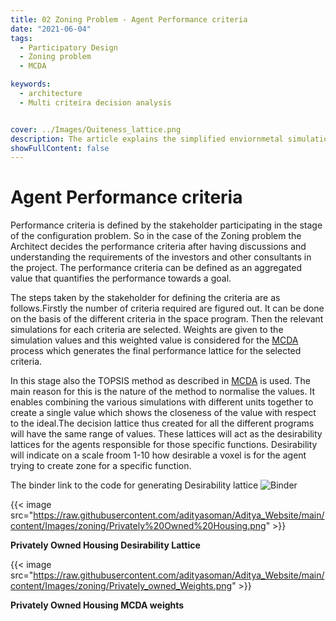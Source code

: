 ```yaml
---
title: 02 Zoning Problem - Agent Performance criteria
date: "2021-06-04"
tags:
  - Participatory Design
  - Zoning problem 
  - MCDA

keywords:
  - architecture
  - Multi criteira decision analysis


cover: ../Images/Quiteness_lattice.png
description: The article explains the simplified enviornmetal simulations done for generating a base for decision making. 
showFullContent: false
---
```

# Agent Performance criteria

Performance criteria is defined by the stakeholder participating in the stage of the configuration problem. So in the case of the Zoning problem the Architect decides the performance criteria after having discussions and understanding the requirements of the investors and other consultants in the project. The performance criteria can be defined as an aggregated value that quantifies the performance towards a goal.

The steps taken by the stakeholder for defining the criteria are as follows.Firstly the number of criteria required are figured out. It can be done on the basis of the different criteria in the space program. Then the relevant simulations for each criteria are selected. Weights are given to the simulation values and this weighted value is considered for the [MCDA](/posts/MCDA) process which generates the final performance lattice for the selected criteria.

In this stage also the TOPSIS method as described in [MCDA](/posts/MCDA) is used. The main reason for this is the nature of the method to normalise the values. It enables combining the various simulations with different units together to create a single value which shows the closeness of the value with respect to the ideal.The decision lattice thus created for all the different programs will have the same range of values. These lattices will act as the desirability lattices for the agents responsible for those specific functions. Desirability will indicate on a scale froom 1-10 how desirable a voxel is for the agent trying to create zone for a specific function.

The binder link to the code for generating Desirability lattice  ![Binder](https://mybinder.org/badge_logo.svg)

{{< image src="https://raw.githubusercontent.com/adityasoman/Aditya_Website/main/content/Images/zoning/Privately%20Owned%20Housing.png" >}}

**Privately Owned Housing Desirability Lattice**

{{< image src="https://raw.githubusercontent.com/adityasoman/Aditya_Website/main/content/Images/zoning/Privately_owned_Weights.png" >}}

**Privately Owned Housing MCDA weights**
